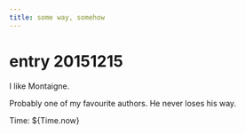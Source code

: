 ```yaml
---
title: some way, somehow
---
```


# entry 20151215

I like Montaigne.

Probably one of my favourite authors. He never loses his way.

Time: ${Time.now}

